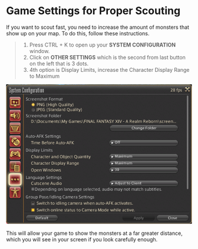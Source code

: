# Game Settings for Proper Scouting

If you want to scout fast, you need to increase the amount of monsters that show up on your map. To do this, follow these instructions.

> 1. Press CTRL + K to open up your <b>SYSTEM CONFIGURATION</b> window.
> 2. Click on <b>OTHER SETTINGS</b> which is the second from last button on the left that is 3 dots.
> 3. 4th option is Display Limits, increase the Character Display Range to Maximum

![image of the settings window](https://raw.githubusercontent.com/TheRedheadedWitch/FinalFantasyGuides/4a5479c2b00f4406d82ad98c951aa29059f9de44/images/SystemConfigurationDisplayRange.png)

This will allow your game to show the monsters at a far greater distance, which you will see in your screen if you look carefully enough.
